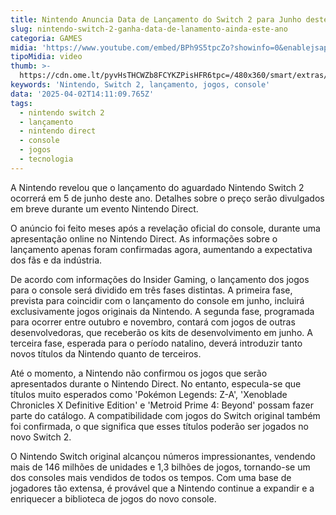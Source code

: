 ```yaml
---
title: Nintendo Anuncia Data de Lançamento do Switch 2 para Junho deste Ano
slug: nintendo-switch-2-ganha-data-de-lanamento-ainda-este-ano
categoria: GAMES
midia: 'https://www.youtube.com/embed/BPh9S5tpcZo?showinfo=0&enablejsapi=1'
tipoMidia: video
thumb: >-
  https://cdn.ome.lt/pyvHsTHCWZb8FCYKZPisHFR6tpc=/480x360/smart/extras/conteudos/01_jbJUYrH.jpg
keywords: 'Nintendo, Switch 2, lançamento, jogos, console'
data: '2025-04-02T14:11:09.765Z'
tags:
  - nintendo switch 2
  - lançamento
  - nintendo direct
  - console
  - jogos
  - tecnologia
---
```


A Nintendo revelou que o lançamento do aguardado Nintendo Switch 2 ocorrerá em 5 de junho deste ano. Detalhes sobre o preço serão divulgados em breve durante um evento Nintendo Direct.

O anúncio foi feito meses após a revelação oficial do console, durante uma apresentação online no Nintendo Direct. As informações sobre o lançamento apenas foram confirmadas agora, aumentando a expectativa dos fãs e da indústria.

De acordo com informações do Insider Gaming, o lançamento dos jogos para o console será dividido em três fases distintas. A primeira fase, prevista para coincidir com o lançamento do console em junho, incluirá exclusivamente jogos originais da Nintendo. A segunda fase, programada para ocorrer entre outubro e novembro, contará com jogos de outras desenvolvedoras, que receberão os kits de desenvolvimento em junho. A terceira fase, esperada para o período natalino, deverá introduzir tanto novos títulos da Nintendo quanto de terceiros.

Até o momento, a Nintendo não confirmou os jogos que serão apresentados durante o Nintendo Direct. No entanto, especula-se que títulos muito esperados como 'Pokémon Legends: Z-A', 'Xenoblade Chronicles X Definitive Edition' e 'Metroid Prime 4: Beyond' possam fazer parte do catálogo. A compatibilidade com jogos do Switch original também foi confirmada, o que significa que esses títulos poderão ser jogados no novo Switch 2.

O Nintendo Switch original alcançou números impressionantes, vendendo mais de 146 milhões de unidades e 1,3 bilhões de jogos, tornando-se um dos consoles mais vendidos de todos os tempos. Com uma base de jogadores tão extensa, é provável que a Nintendo continue a expandir e a enriquecer a biblioteca de jogos do novo console.
